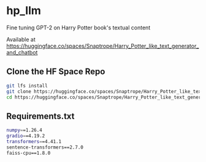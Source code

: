 # hp_llm
Fine tuning GPT-2 on Harry Potter book's textual content 

Available at https://huggingface.co/spaces/Snaptrope/Harry_Potter_like_text_generator_and_chatbot

## Clone the HF Space Repo

```bash
git lfs install
git clone https://huggingface.co/spaces/Snaptrope/Harry_Potter_like_text_generator_and_chatbot
cd https://huggingface.co/spaces/Snaptrope/Harry_Potter_like_text_generator_and_chatbot
```

## Requirements.txt
```bash
numpy==1.26.4
gradio==4.19.2
transformers==4.41.1
sentence-transformers==2.7.0
faiss-cpu==1.8.0
```

